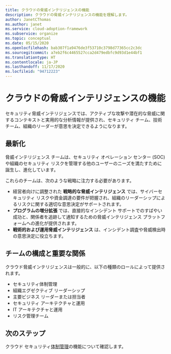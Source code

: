 ```yaml
---
title: クラウドの脅威インテリジェンスの機能
description: クラウドの脅威インテリジェンスの機能を理解します。
author: JanetCThomas
ms.author: janet
ms.service: cloud-adoption-framework
ms.subservice: organize
ms.topic: conceptual
ms.date: 05/15/2020
ms.openlocfilehash: bab307f1a9476de3f53710c3798d77365cc2c3dc
ms.sourcegitcommit: a7eb2f6c4465527cca2d479edbfc9d93d1e44bf1
ms.translationtype: HT
ms.contentlocale: ja-JP
ms.lasthandoff: 11/17/2020
ms.locfileid: "94712223"
---
```

# <a name="function-of-cloud-threat-intelligence"></a>クラウドの脅威インテリジェンスの機能

セキュリティ脅威インテリジェンスでは、アクティブな攻撃や潜在的な脅威に関するコンテキストと実用的な分析情報が提供され、セキュリティ チーム、技術チーム、組織のリーダーが意思を決定できるようになります。

## <a name="modernization"></a>最新化

脅威インテリジェンス チームは、セキュリティ オペレーション センター (SOC) や組織のセキュリティ リスクを管理する他のユーザーのニーズを満たすために誕生し、進化しています。

これらのチームは、次のような戦略に注力する必要があります。

- 経営者向けに調整された **戦略的な脅威インテリジェンス** では、サイバーセキュリティ リスクや資金調達の要件が把握され、組織のリーダーシップによるリスクに関する適切な意思決定がサポートされます。
- **プログラムの増分拡張** では、直接的なインシデント サポートでのすばやい成功と、関係者を追跡して通知するための脅威インテリジェンス プラットフォームへの進化が提供されます。
- **戦術的および運用脅威インテリジェンス** は、インシデント調査や脅威検出時の意思決定に役立ちます。

## <a name="team-composition-and-key-relationships"></a>チームの構成と重要な関係

クラウド脅威インテリジェンスは一般的に、以下の種類のロールによって提供されます。

- セキュリティ体制管理
- 組織エグゼクティブ リーダーシップ
- 主要ビジネス リーダーまたは担当者
- セキュリティ アーキテクチャと運用
- IT アーキテクチャと運用
- リスク管理チーム

## <a name="next-steps"></a>次のステップ

クラウド セキュリティ[体制管理](./cloud-security-posture-management.md)の機能について確認します。
